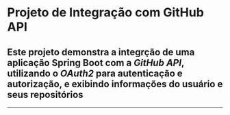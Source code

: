 # Projeto de Integração com GitHub API
## Este projeto demonstra a integrção de uma aplicação Spring Boot com a *GitHub API*, utilizando o *OAuth2* para autenticação e autorização, e exibindo informações do usuário e seus repositórios
---
